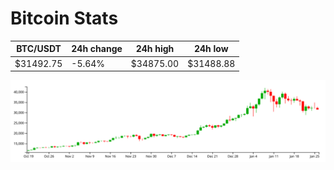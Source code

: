 # Bitcoin Stats

BTC/USDT|24h change|24h high|24h low|
|---|---|---|---|
|$31492.75|-5.64%|$34875.00|$31488.88|

<img src="./chart.svg">
